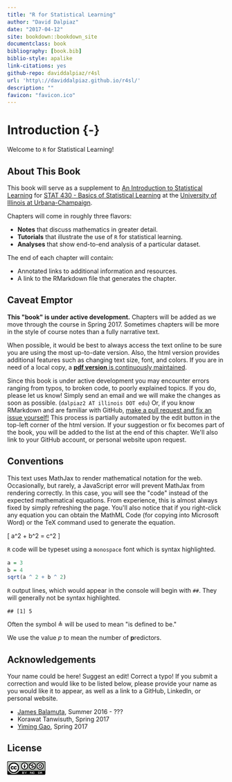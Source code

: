 ```yaml
--- 
title: "R for Statistical Learning"
author: "David Dalpiaz"
date: "2017-04-12"
site: bookdown::bookdown_site
documentclass: book
bibliography: [book.bib]
biblio-style: apalike
link-citations: yes
github-repo: daviddalpiaz/r4sl
url: 'http\://daviddalpiaz.github.io/r4sl/'
description: ""
favicon: "favicon.ico"
---
```




# Introduction {-}

Welcome to `R` for Statistical Learning!


## About This Book

This book will serve as a supplement to [An Introduction to Statistical Learning](http://www-bcf.usc.edu/~gareth/ISL/) for [STAT 430 - Basics of Statistical Learning](https://go.illinois.edu/stat430) at the [University of Illinois at Urbana-Champaign](http://illinois.edu/).

Chapters will come in roughly three flavors:

- **Notes** that discuss mathematics in greater detail. 
- **Tutorials** that illustrate the use of `R` for statistical learning.
- **Analyses** that show end-to-end analysis of a particular dataset.

The end of each chapter will contain:

- Annotated links to additional information and resources.
- A link to the RMarkdown file that generates the chapter.


## Caveat Emptor

**This "book" is under active development.** Chapters will be added as we move through the course in Spring 2017. Sometimes chapters will be more in the style of course notes than a fully narrative text.

When possible, it would be best to always access the text online to be sure you are using the most up-to-date version. Also, the html version provides additional features such as changing text size, font, and colors. If you are in need of a local copy, a [**pdf version** is continuously maintained](http://daviddalpiaz.github.io/r4sl/r4sl.pdf).

Since this book is under active development you may encounter errors ranging from typos, to broken code, to poorly explained topics. If you do, please let us know! Simply send an email and we will make the changes as soon as possible. (`dalpiaz2 AT illinois DOT edu`) Or, if you know RMarkdown and are familiar with GitHub, [make a pull request and fix an issue yourself!](https://github.com/daviddalpiaz/r4sl) This process is partially automated by the edit button in the top-left corner of the html version. If your suggestion or fix becomes part of the book, you will be added to the list at the end of this chapter. We'll also link to your GitHub account, or personal website upon request.


## Conventions

This text uses MathJax to render mathematical notation for the web. Occasionally, but rarely, a JavaScript error will prevent MathJax from rendering correctly. In this case, you will see the "code" instead of the expected mathematical equations. From experience, this is almost always fixed by simply refreshing the page. You'll also notice that if you right-click any equation you can obtain the MathML Code (for copying into Microsoft Word) or the TeX command used to generate the equation.

\[
a^2 + b^2 = c^2
\]

`R` code will be typeset using a `monospace` font which is syntax highlighted.


```r
a = 3
b = 4
sqrt(a ^ 2 + b ^ 2)
```

`R` output lines, which would appear in the console will begin with `##`. They will generally not be syntax highlighted.


```
## [1] 5
```

Often the symbol $\triangleq$ will be used to mean "is defined to be."

We use the value $p$ to mean the number of **p**redictors.


## Acknowledgements

Your name could be here! Suggest an edit! Correct a typo! If you submit a correction and would like to be listed below, please provide your name as you would like it to appear, as well as a link to a GitHub, LinkedIn, or personal website.

- [James Balamuta](http://www.thecoatlessprofessor.com/), Summer 2016 - ??? 
- Korawat Tanwisuth, Spring 2017
- [Yiming Gao](https://www.linkedin.com/in/yiming-gao), Spring 2017


## License

![This work is licensed under a [Creative Commons Attribution-NonCommercial-ShareAlike 4.0 International License](http://creativecommons.org/licenses/by-nc-sa/4.0/).](images/cc.png)
